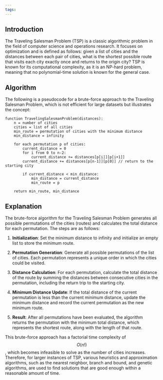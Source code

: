 ```yaml
---
tags:
---
```

## Introduction

The Traveling Salesman Problem (TSP) is a classic algorithmic problem in the field of computer science and operations research. It focuses on optimization and is defined as follows: given a list of cities and the distances between each pair of cities, what is the shortest possible route that visits each city exactly once and returns to the origin city? TSP is known for its computational complexity, as it is an NP-hard problem, meaning that no polynomial-time solution is known for the general case.

## Algorithm

The following is a pseudocode for a brute-force approach to the Traveling Salesman Problem, which is not efficient for large datasets but illustrates the concept:

```pseudo
function TravelingSalesmanProblem(distances):
    n = number of cities
    cities = list of all cities
    min_route = permutation of cities with the minimum distance
    min_distance = infinity

    for each permutation p of cities:
        current_distance = 0
        for i from 0 to n-2:
            current_distance += distances[p[i]][p[i+1]]
        current_distance += distances[p[n-1]][p[0]] // return to the starting city

        if current_distance < min_distance:
            min_distance = current_distance
            min_route = p

    return min_route, min_distance
```

## Explanation

The brute-force algorithm for the Traveling Salesman Problem generates all possible permutations of the cities (routes) and calculates the total distance for each permutation. The steps are as follows:

1. **Initialization**: Set the minimum distance to infinity and initialize an empty list to store the minimum route.

2. **Permutation Generation**: Generate all possible permutations of the list of cities. Each permutation represents a unique order in which the cities could be visited.

3. **Distance Calculation**: For each permutation, calculate the total distance of the route by summing the distances between consecutive cities in the permutation, including the return trip to the starting city.

4. **Minimum Distance Update**: If the total distance of the current permutation is less than the current minimum distance, update the minimum distance and record the current permutation as the new minimum route.

5. **Result**: After all permutations have been evaluated, the algorithm returns the permutation with the minimum total distance, which represents the shortest route, along with the length of that route.

This brute-force approach has a factorial time complexity of $$O(n!)$$, which becomes infeasible to solve as the number of cities increases. Therefore, for larger instances of TSP, various heuristics and approximation algorithms, such as the nearest neighbor, branch and bound, and genetic algorithms, are used to find solutions that are good enough within a reasonable amount of time.